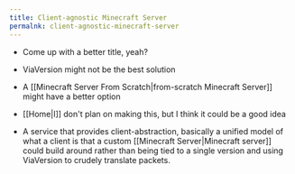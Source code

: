 ```yaml
---
title: Client-agnostic Minecraft Server
permalnk: client-agnostic-minecraft-server
---
```


- Come up with a better title, yeah?

- ViaVersion might not be the best solution
- A [[Minecraft Server From Scratch|from-scratch Minecraft Server]] might have a better option
- [[Home|I]] don't plan on making this, but I think it could be a good idea

- A service that provides client-abstraction, basically a unified model of what a client is that a custom [[Minecraft Server|Minecraft server]] could build around rather than being tied to a single version and using ViaVersion to crudely translate packets.
